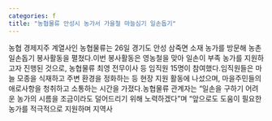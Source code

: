 ```yaml
---
categories: f
title: "농협물류 안성시 농가서 가을철 마늘심기 일손돕기"
---
```

농협 경제지주 계열사인 농협물류는 26일 경기도 안성 삼죽면 소재 농가를 방문해 농촌 일손돕기 봉사활동을 펼쳤다.이번 봉사활동은 영농철을 맞아 일손이 부족 농가를 지원하고자 진행된 것으로, 농협물류 최영 전무이사 등 임직원 15명이 참여했다.임직원들은 마늘 모종을 식재하고 주변 환경을 정화하는 등 현장 지원 활동에 나섰으며, 마을주민들의 애로사항을 청취하고 소통하는 시간을 가졌다.농협물류 관계자는 “일손을 구하기 어려운 농가의 시름을 조금이라도 덜어드리기 위해 노력하겠다”며 “앞으로도 도움이 필요한 농가를 적극적으로 지원하며 지역사